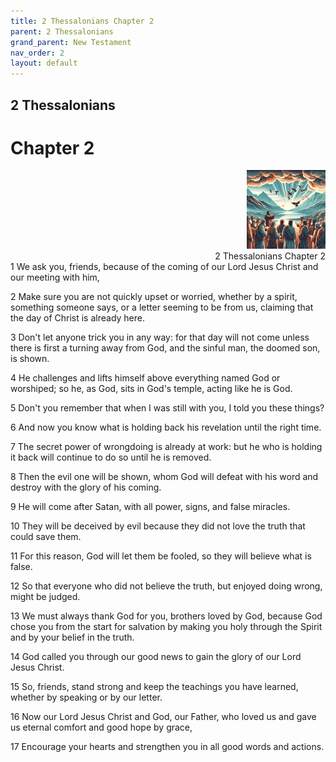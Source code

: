 ```yaml
---
title: 2 Thessalonians Chapter 2
parent: 2 Thessalonians
grand_parent: New Testament
nav_order: 2
layout: default
---
```


## 2 Thessalonians

# Chapter 2

<div style="clear: both; text-align: right;">
    <img src="/assets/Image/2 Thessalonians/500/2.jpg" alt="2 Thessalonians Chapter 2" class="chapter-image" style="max-width: 25%; height: auto;"/>
    <figcaption style="font-size: 14px;">2 Thessalonians Chapter 2</figcaption>
</div>
1 We ask you, friends, because of the coming of our Lord Jesus Christ and our meeting with him,

2 Make sure you are not quickly upset or worried, whether by a spirit, something someone says, or a letter seeming to be from us, claiming that the day of Christ is already here.

3 Don't let anyone trick you in any way: for that day will not come unless there is first a turning away from God, and the sinful man, the doomed son, is shown.

4 He challenges and lifts himself above everything named God or worshiped; so he, as God, sits in God's temple, acting like he is God.

5 Don't you remember that when I was still with you, I told you these things?

6 And now you know what is holding back his revelation until the right time.

7 The secret power of wrongdoing is already at work: but he who is holding it back will continue to do so until he is removed.

8 Then the evil one will be shown, whom God will defeat with his word and destroy with the glory of his coming.

9 He will come after Satan, with all power, signs, and false miracles.

10 They will be deceived by evil because they did not love the truth that could save them.

11 For this reason, God will let them be fooled, so they will believe what is false.

12 So that everyone who did not believe the truth, but enjoyed doing wrong, might be judged.

13 We must always thank God for you, brothers loved by God, because God chose you from the start for salvation by making you holy through the Spirit and by your belief in the truth.

14 God called you through our good news to gain the glory of our Lord Jesus Christ.

15 So, friends, stand strong and keep the teachings you have learned, whether by speaking or by our letter.

16 Now our Lord Jesus Christ and God, our Father, who loved us and gave us eternal comfort and good hope by grace,

17 Encourage your hearts and strengthen you in all good words and actions.



